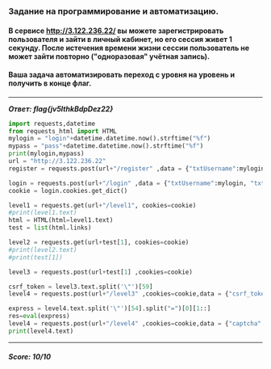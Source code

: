 ### Задание на программирование и автоматизацию. 
#### В сервисе http://3.122.236.22/ вы можете зарегистрировать пользователя и зайти в личный кабинет, но его сессия живет 1 секунду. После истечения времени жизни сессии пользователь не может зайти повторно ("одноразовая" учётная запись). 
#### Ваша задача автоматизировать переход с уровня на уровень и получить в конце флаг.
_________________

***Ответ: flag{jv5lthkBdpDez22}***

```Python
import requests,datetime
from requests_html import HTML
mylogin = "login"+datetime.datetime.now().strftime("%f")
mypass = "pass"+datetime.datetime.now().strftime("%f")
print(mylogin,mypass)
url = "http://3.122.236.22"
register = requests.post(url+"/register" ,data = {"txtUsername":mylogin, "txtPassword":mypass})

login = requests.post(url+"/login" ,data = {"txtUsername":mylogin, "txtPassword":mypass}, allow_redirects=False)
cookie = login.cookies.get_dict()

level1 = requests.get(url+"/level1", cookies=cookie)
#print(level1.text)
html = HTML(html=level1.text)
test = list(html.links)

level2 = requests.get(url+test[1], cookies=cookie)
#print(level2.text)
#print(test[1])

level3 = requests.post(url+test[1] ,cookies=cookie)

csrf_token = level3.text.split('\"')[59]
level4 = requests.post(url+"/level3" ,cookies=cookie,data = {"csrf_token":csrf_token})

express = level4.text.split('\"')[54].split("=")[0][1::]
res=eval(express)
level4 = requests.post(url+"/level4" ,cookies=cookie,data = {"captcha":res})
print(level4.text)

```
____
##### Score: 10/10

